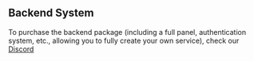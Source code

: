 ## Backend System
To purchase the backend package (including a full panel, authentication system, etc., allowing you to fully create your own service), check our [Discord](https://discord.gg/FWThk29dgZ)